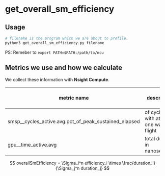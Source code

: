 # get_overall_sm_efficiency

## Usage 

```sh
# filename is the program which we are about to profile.
python3 get_overall_sm_efficiency.py filename
```

PS: Remeber to `export PATH=$PATH:/path/to/ncu`

## Metrics we use and how we calculate

We collect these information with **Nsight Compute**.

| metric name | description | in formula below |
|--|--| -- |
|smsp__cycles_active.avg.pct_of_peak_sustained_elapsed|of cycles with at least one warp in flight| $efficiency$ |
|gpu__time_active.avg|total duration in nanoseconds| $duration $ |

$$
overallSmEfficiency = \Sigma_i^n efficiency_i \times \frac{duration_i}{\Sigma_j^n duration_j}
$$
